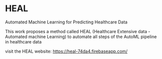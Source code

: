 # HEAL

Automated Machine Learning for Predicting Healthcare Data

This work proposes a method called HEAL (Healthcare Extensive data - Automated machine Learning) to automate all steps of the AutoML pipeline in healthcare data

visit the HEAL website: https://heal-74da4.firebaseapp.com/

